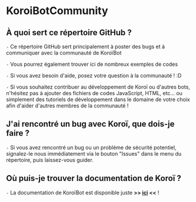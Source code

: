 # KoroiBotCommunity

## À quoi sert ce répertoire GitHub ?

`-` Ce répertoire GitHub sert principalement à poster des bugs et à communiquer avec la communauté de KoroïBot

`-` Vous pourrez également trouver ici de nombreux exemples de codes

`-` Si vous avez besoin d'aide, posez votre question à la communauté ! :D

`-` Si vous souhaitez contribuer au développement de Koroï ou d'autres bots, n'hésitez pas à ajouter des fichiers de codes JavaScript, HTML, etc... ou simplement des tutoriels de développement dans le domaine de votre choix afin d'aider d'autres membres de la communauté !


## J'ai rencontré un bug avec Koroï, que dois-je faire ?

`-` Si vous avez rencontré un bug ou un problème de sécurité potentiel, signalez-le nous immédiatement via le bouton "Issues" dans le menu du répertoire, puis laissez-vous guider.

## Où puis-je trouver la documentation de Koroï ?

`-` La documentation de KoroïBot est disponible juste **>> [ici](https://nyfos.gitbook.io/koroibot/) <<** !

